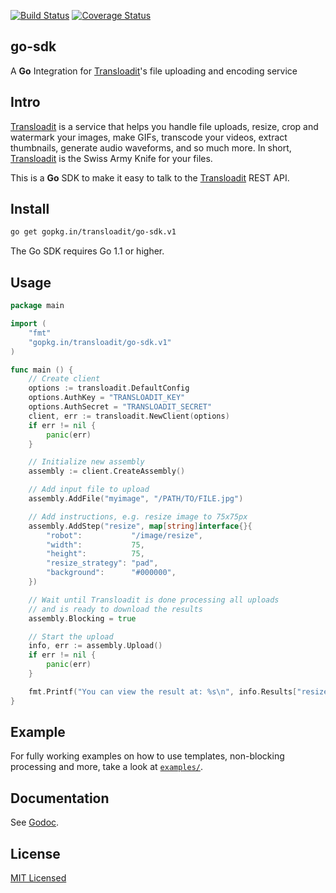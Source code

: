 [![Build Status](https://travis-ci.org/transloadit/go-sdk.svg)](https://travis-ci.org/transloadit/go-sdk)
[![Coverage Status](https://coveralls.io/repos/transloadit/go-sdk/badge.png)](https://coveralls.io/r/transloadit/go-sdk)

## go-sdk

A **Go** Integration for [Transloadit](https://transloadit.com)'s file uploading and encoding service

## Intro

[Transloadit](https://transloadit.com) is a service that helps you handle file uploads, resize, crop and watermark your images, make GIFs, transcode your videos, extract thumbnails, generate audio waveforms, and so much more. In short, [Transloadit](https://transloadit.com) is the Swiss Army Knife for your files.

This is a **Go** SDK to make it easy to talk to the [Transloadit](https://transloadit.com) REST API.

## Install

```bash
go get gopkg.in/transloadit/go-sdk.v1
```

The Go SDK requires Go 1.1 or higher.

## Usage

```go
package main

import (
    "fmt"
    "gopkg.in/transloadit/go-sdk.v1"
)

func main () {
    // Create client
    options := transloadit.DefaultConfig
    options.AuthKey = "TRANSLOADIT_KEY"
    options.AuthSecret = "TRANSLOADIT_SECRET"
    client, err := transloadit.NewClient(options)
    if err != nil {
        panic(err)
    }

    // Initialize new assembly
    assembly := client.CreateAssembly()

    // Add input file to upload
    assembly.AddFile("myimage", "/PATH/TO/FILE.jpg")

    // Add instructions, e.g. resize image to 75x75px
    assembly.AddStep("resize", map[string]interface{}{
        "robot":           "/image/resize",
        "width":           75,
        "height":          75,
        "resize_strategy": "pad",
        "background":      "#000000",
    })

    // Wait until Transloadit is done processing all uploads
    // and is ready to download the results
    assembly.Blocking = true

    // Start the upload
    info, err := assembly.Upload()
    if err != nil {
        panic(err)
    }

    fmt.Printf("You can view the result at: %s\n", info.Results["resize"][0].Url)
}
```

## Example

For fully working examples on how to use templates, non-blocking processing and more, take a look at [`examples/`](https://github.com/transloadit/go-sdk/tree/master/examples).

## Documentation

See [Godoc](http://godoc.org/gopkg.in/transloadit/go-sdk.v1).

## License

[MIT Licensed](LICENSE)
